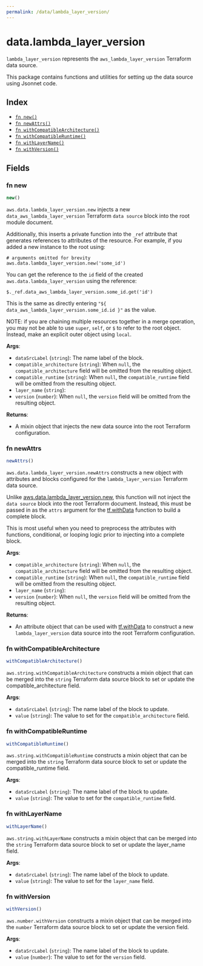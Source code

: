 ```yaml
---
permalink: /data/lambda_layer_version/
---
```


# data.lambda_layer_version

`lambda_layer_version` represents the `aws_lambda_layer_version` Terraform data source.



This package contains functions and utilities for setting up the data source using Jsonnet code.


## Index

* [`fn new()`](#fn-new)
* [`fn newAttrs()`](#fn-newattrs)
* [`fn withCompatibleArchitecture()`](#fn-withcompatiblearchitecture)
* [`fn withCompatibleRuntime()`](#fn-withcompatibleruntime)
* [`fn withLayerName()`](#fn-withlayername)
* [`fn withVersion()`](#fn-withversion)

## Fields

### fn new

```ts
new()
```


`aws.data.lambda_layer_version.new` injects a new `data_aws_lambda_layer_version` Terraform `data source`
block into the root module document.

Additionally, this inserts a private function into the `_ref` attribute that generates references to attributes of the
resource. For example, if you added a new instance to the root using:

    # arguments omitted for brevity
    aws.data.lambda_layer_version.new('some_id')

You can get the reference to the `id` field of the created `aws.data.lambda_layer_version` using the reference:

    $._ref.data_aws_lambda_layer_version.some_id.get('id')

This is the same as directly entering `"${ data_aws_lambda_layer_version.some_id.id }"` as the value.

NOTE: if you are chaining multiple resources together in a merge operation, you may not be able to use `super`, `self`,
or `$` to refer to the root object. Instead, make an explicit outer object using `local`.

**Args**:
  - `dataSrcLabel` (`string`): The name label of the block.
  - `compatible_architecture` (`string`):  When `null`, the `compatible_architecture` field will be omitted from the resulting object.
  - `compatible_runtime` (`string`):  When `null`, the `compatible_runtime` field will be omitted from the resulting object.
  - `layer_name` (`string`): 
  - `version` (`number`):  When `null`, the `version` field will be omitted from the resulting object.

**Returns**:
- A mixin object that injects the new data source into the root Terraform configuration.


### fn newAttrs

```ts
newAttrs()
```


`aws.data.lambda_layer_version.newAttrs` constructs a new object with attributes and blocks configured for the `lambda_layer_version`
Terraform data source.

Unlike [aws.data.lambda_layer_version.new](#fn-new), this function will not inject the `data source`
block into the root Terraform document. Instead, this must be passed in as the `attrs` argument for the
[tf.withData](https://github.com/tf-libsonnet/core/tree/main/docs#fn-withdata) function to build a complete block.

This is most useful when you need to preprocess the attributes with functions, conditional, or looping logic prior to
injecting into a complete block.

**Args**:
  - `compatible_architecture` (`string`):  When `null`, the `compatible_architecture` field will be omitted from the resulting object.
  - `compatible_runtime` (`string`):  When `null`, the `compatible_runtime` field will be omitted from the resulting object.
  - `layer_name` (`string`): 
  - `version` (`number`):  When `null`, the `version` field will be omitted from the resulting object.

**Returns**:
  - An attribute object that can be used with [tf.withData](https://github.com/tf-libsonnet/core/tree/main/docs#fn-withdata) to construct a new `lambda_layer_version` data source into the root Terraform configuration.


### fn withCompatibleArchitecture

```ts
withCompatibleArchitecture()
```

`aws.string.withCompatibleArchitecture` constructs a mixin object that can be merged into the `string`
Terraform data source block to set or update the compatible_architecture field.



**Args**:
  - `dataSrcLabel` (`string`): The name label of the block to update.
  - `value` (`string`): The value to set for the `compatible_architecture` field.


### fn withCompatibleRuntime

```ts
withCompatibleRuntime()
```

`aws.string.withCompatibleRuntime` constructs a mixin object that can be merged into the `string`
Terraform data source block to set or update the compatible_runtime field.



**Args**:
  - `dataSrcLabel` (`string`): The name label of the block to update.
  - `value` (`string`): The value to set for the `compatible_runtime` field.


### fn withLayerName

```ts
withLayerName()
```

`aws.string.withLayerName` constructs a mixin object that can be merged into the `string`
Terraform data source block to set or update the layer_name field.



**Args**:
  - `dataSrcLabel` (`string`): The name label of the block to update.
  - `value` (`string`): The value to set for the `layer_name` field.


### fn withVersion

```ts
withVersion()
```

`aws.number.withVersion` constructs a mixin object that can be merged into the `number`
Terraform data source block to set or update the version field.



**Args**:
  - `dataSrcLabel` (`string`): The name label of the block to update.
  - `value` (`number`): The value to set for the `version` field.
